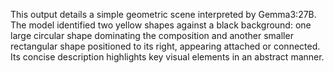 This output details a simple geometric scene interpreted by Gemma3:27B. The model identified two yellow shapes against a black background: one large circular shape dominating the composition and another smaller rectangular shape positioned to its right, appearing attached or connected. Its concise description highlights key visual elements in an abstract manner.